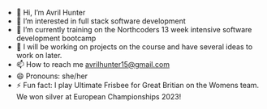 - 👋 Hi, I’m Avril Hunter
- 👀 I’m interested in full stack software development
- 🌱 I’m currently training on the Northcoders 13 week intensive software development bootcamp
- 💞️ I will be working on projects on the course and have several ideas to work on later. 
- 📫 How to reach me avrilhunter15@gmail.com
- 😄 Pronouns: she/her
- ⚡ Fun fact: I play Ultimate Frisbee for Great Britian on the Womens team. We won silver at European Championships 2023!
